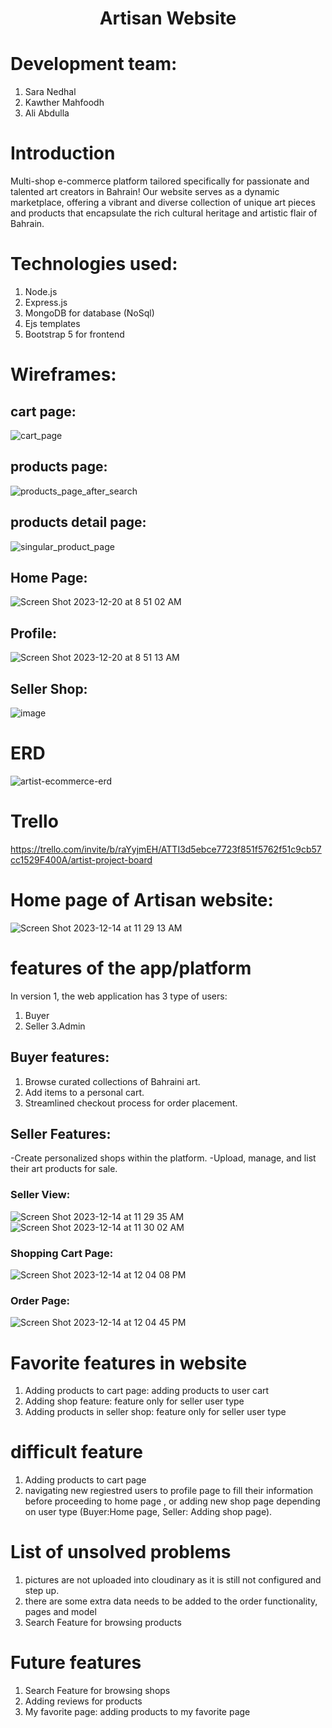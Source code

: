
<h1 align="center">Artisan Website</h1>

# Development team:
1. Sara Nedhal 
2. Kawther Mahfoodh
3. Ali Abdulla

# Introduction
Multi-shop e-commerce platform tailored specifically for passionate and talented art creators in Bahrain! Our website serves as a dynamic marketplace, offering a vibrant and diverse collection of unique art pieces and products that encapsulate the rich cultural heritage and artistic flair of Bahrain.

# Technologies used:
1. Node.js
2. Express.js
3. MongoDB for database (NoSql)
4. Ejs templates
5. Bootstrap 5 for frontend

# Wireframes:
   ## cart page: 
![cart_page](https://github.com/SaraNedhal/artist-ecommerce/assets/100535445/41fb68af-d3b9-477a-8593-19faec7fa848)
   ## products page:
![products_page_after_search](https://github.com/SaraNedhal/artist-ecommerce/assets/100535445/65c81854-d88b-4cf6-aa3b-2cb6be833f5e)
   ## products detail page:
![singular_product_page](https://github.com/SaraNedhal/artist-ecommerce/assets/100535445/236355ba-0c57-416f-b657-382a5c40e8a4)
   ## Home Page:
![Screen Shot 2023-12-20 at 8 51 02 AM](https://github.com/SaraNedhal/artist-ecommerce/assets/151125979/ec62b4a1-e2e7-44ab-be7f-198519581394)
   ## Profile:
![Screen Shot 2023-12-20 at 8 51 13 AM](https://github.com/SaraNedhal/artist-ecommerce/assets/151125979/17f7e2ed-ace8-4d84-9b51-151abf9dcf0a)
   ## Seller Shop:
![image](https://github.com/SaraNedhal/artist-ecommerce/assets/151125979/95b39bfc-d683-49af-8eb8-3757baef75da)



   

# ERD
![artist-ecommerce-erd](https://github.com/SaraNedhal/artist-ecommerce/assets/100535445/0428faca-ea39-469b-84d1-072bcc7cba11)

# Trello
https://trello.com/invite/b/raYyjmEH/ATTI3d5ebce7723f851f5762f51c9cb57cc1529F400A/artist-project-board

# Home page of Artisan website:
![Screen Shot 2023-12-14 at 11 29 13 AM](https://github.com/SaraNedhal/artist-ecommerce/assets/100535445/e25bd036-46c1-474e-a923-39040b7401eb)

# features of the app/platform 
In version 1, the web application has 3 type of users:
1. Buyer
2. Seller
3.Admin

## Buyer features:
1. Browse curated collections of Bahraini art.
2. Add items to a personal cart.
3. Streamlined checkout process for order placement.


## Seller Features:
-Create personalized shops within the platform.
-Upload, manage, and list their art products for sale.

### Seller View:
![Screen Shot 2023-12-14 at 11 29 35 AM](https://github.com/SaraNedhal/artist-ecommerce/assets/100535445/0bb6009c-7e6b-4252-861a-779488540a09)
![Screen Shot 2023-12-14 at 11 30 02 AM](https://github.com/SaraNedhal/artist-ecommerce/assets/100535445/ee8ed876-5148-4068-b898-434dae929780)


### Shopping Cart Page:
![Screen Shot 2023-12-14 at 12 04 08 PM](https://github.com/SaraNedhal/artist-ecommerce/assets/100535445/2bc634f3-eba6-46d6-9889-d1dcb99b48d4)

### Order Page:
![Screen Shot 2023-12-14 at 12 04 45 PM](https://github.com/SaraNedhal/artist-ecommerce/assets/100535445/da371cba-0ec7-46f2-9e7c-5305f1cd877c)




# Favorite features in website
1. Adding products to cart page: adding products to user cart
2. Adding shop feature: feature only for seller user type
3. Adding products in seller shop: feature only for seller user type
   
# difficult feature
1. Adding products to cart page
2. navigating new regiestred users to profile page to fill their information before proceeding to home page , or adding new shop page depending on user type (Buyer:Home page, Seller: Adding shop page).

# List of unsolved problems
1. pictures are not uploaded into cloudinary as it is still not configured and step up.
2. there are some extra data needs to be added to the order functionality, pages and model
3. Search Feature for browsing products

# Future features
1. Search Feature for browsing shops
2. Adding reviews for products
3. My favorite page: adding products to my favorite page 
